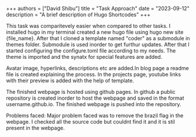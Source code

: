 +++
authors = ["David Shibu"]
title = "Task Approach"
date = "2023-09-12"
description = "A brief description of Hugo Shortcodes"
+++

This task was comparitevely easier when compared to other tasks. I installed hugo in my terminal created a new hugo file using hugo new site {file_name}. After that I cloned a template named "coder" as a submodule in themes folder. Submodule is used inorder to get furthur updates. After that I started configuring the configure.toml file according to my needs. The theme is imported and the synatx for special features are added.



Avatar image, hyperlinks, descriptions etc are added.In blog page a readme file is created explaining the process. In the projects page, youtube links with their preview is added with the help of template.




The finished webpage is hosted using github pages.
In github a public repository is created inorder to host the webpage and saved in the format username.github.io.
The finished webpage is pushed into the repository.


Problems faced:
Major problem faced was to remove the brazil flag in the webpage. I checked all the source code but couldnt find it and it is stil present in the webpage.
